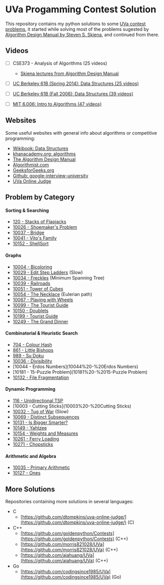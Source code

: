 # UVa Progamming Contest Solution

This repository contains my python solutions to some [UVa contest problems]((https://uva.onlinejudge.org)), 
it started while solving most of the problems sugested by [Algorithm Design Manual by Steven S. Skiena](https://www.amazon.com/dp/1849967202), and continued from there.


## Videos 

- [ ] CSE373 - Analysis of Algorithms (25 videos)
    - [Skiena lectures from Algorithm Design Manual](https://www.youtube.com/watch?v=ZFjhkohHdAA&list=PLOtl7M3yp-DV69F32zdK7YJcNXpTunF2b&index=1)

- [ ] [UC Berkeley 61B (Spring 2014): Data Structures (25 videos)](https://www.youtube.com/watch?v=mFPmKGIrQs4&list=PL-XXv-cvA_iAlnI-BQr9hjqADPBtujFJd)

- [ ] [UC Berkeley 61B (Fall 2006): Data Structures (39 videos)](https://www.youtube.com/playlist?list=PL4BBB74C7D2A1049C)

- [ ] [MIT 6.006: Intro to Algorithms (47 videos)](https://www.youtube.com/watch?v=HtSuA80QTyo&list=PLUl4u3cNGP61Oq3tWYp6V_F-5jb5L2iHb&nohtml5=False)


## Websites

Some useful websites with general info about algorithms or competitive programming:

- [Wikibook: Data Structures ](https://en.wikibooks.org/wiki/Data_Structures)
- [khanacademy.org: algorithms](https://www.khanacademy.org/computing/computer-science/algorithms/)
- [The Algorithm Design Manual](http://www.algorist.com/)
- [Algorithmist.com](http://www.algorithmist.com/)
- [GeeksforGeeks.org](http://www.geeksforgeeks.org/top-10-algorithms-in-interview-questions/)
- [Github: google-interview-university](https://github.com/jwasham/google-interview-university)
- [UVa Online Judge](https://uva.onlinejudge.org)


## Problem by Category


#### Sorting & Searching

- [120 - Stacks of Flapjacks](120%20-%20Stacks%20of%20Flapjacks)
- [10026 - Shoemaker's Problem](10026%20-%20Shoemaker's%20Problem)
- [10037 - Bridge](10037%20-%20Bridge)
- [10041 - Vito's Family](10041%20-%20Vito's%20Family)
- [10152 - ShellSort](10152%20-%20ShellSort)


#### Graphs

- [10004 - Bicoloring](10004%20-%20Bicoloring)
- [10029 - Edit Step Ladders](10029%20-%20Edit%20Step%20Ladders) (Slow)
- [10034 - Freckles](10034%20-%20Freckles) (Minimum Spanning Tree)
- [10039 - Railroads](10039%20-%20Railroads)
- [10051 - Tower of Cubes](10051%20-%20Tower%20of%20Cubes)
- [10054 - The Necklace](10054%20-%20The%20Necklace) (Eulerian path)
- [10067 - Playing with Wheels](10067%20-%20Playing%20with%20Wheels)
- [10099 - The Tourist Guide](10099%20-%20The%20Tourist%20Guide)
- [10150 - Doublets](10150%20-%20Doublets)
- [10199 - Tourist Guide](10199%20-%20Tourist%20Guide)
- [10249 - The Grand Dinner](10249%20-%20The%20Grand%20Dinner)

#### Combinatorial & Heuristic Search

- [704 - Colour Hash](704%20-%20Colour%20Hash)
- [861 - Little Bishops](861%20-%20Little%20Bishops)
- [989 - Su Doku](989%20-%20Su%20Doku)
- [10036 - Divisibility](10036%20-%20Divisibility)
- [10044 - Erdos Numbers](10044%20-%20Erdos Numbers)
- [10181 - 15-Puzzle Problem](10181%20-%2015-Puzzle Problem)
- [10132 - File Fragmentation](10132%20-%20File%20Fragmentation)

#### Dynamic Programming

- [116 - Unidirectional TSP](116%20-%20Unidirectional%20TSP)
- [10003 - Cutting Sticks](10003%20-%20Cutting Sticks)
- [10032 - Tug of War](10032%20-%20Tug%20of%20War) (Slow)
- [10069 - Distinct Subsequences](10069%20-%20Distinct%20Subsequences)
- [10131 - Is Bigger Smarter?](10131%20-%20Is%20Bigger%20Smarter%3F)
- [10149 - Yahtzee](10149%20-%20Yahtzee)
- [10154 - Weights and Measures](10154%20-%20Weights%20and%20Measures)
- [10261 - Ferry Loading](10261%20-%20Ferry%20Loading)
- [10271 - Chopsticks](10271%20-%20Chopsticks)

#### Arithmetic and Algebra

- [10035 - Primary Arithmetic](10035%20-%20Primary%20Arithmetic)
- [10127 - Ones](10127%20-%20Ones)
 
## More Solutions

Repositories containing more solutions in several languages:

- C
    - [https://github.com/dtompkins/uva-online-judge/](https://github.com/dtompkins/uva-online-judge/) (C)
- C++
	- [https://github.com/goldenpython/Contests](https://github.com/goldenpython/Contests) (C++)
	- [https://github.com/morris821028/UVa](https://github.com/morris821028/UVa) (C++)
	- [https://github.com/ajahuang/UVa](https://github.com/ajahuang/UVa) (C++)
- Go
	- [https://github.com/codingsince1985/UVa](https://github.com/codingsince1985/UVa) (Go)


